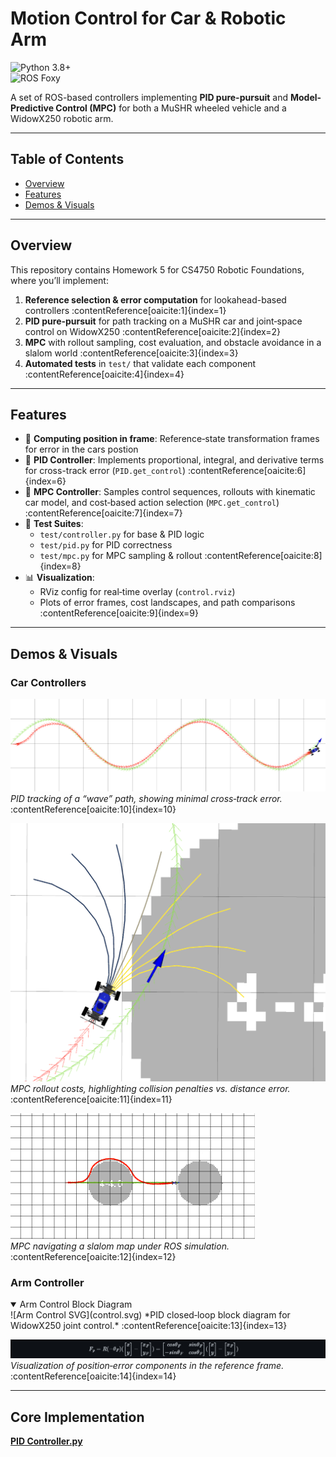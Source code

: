 # Motion Control for Car & Robotic Arm  
![Python 3.8+](https://img.shields.io/badge/Python-3.8%2B-blue)  
![ROS Foxy](https://img.shields.io/badge/ROS-Foxy-green)  

A set of ROS-based controllers implementing **PID pure-pursuit** and **Model-Predictive Control (MPC)** for both a MuSHR wheeled vehicle and a WidowX250 robotic arm. 

---

## Table of Contents

- [Overview](#overview)  
- [Features](#features)  
- [Demos & Visuals](#demos--visuals)  


---

## Overview

This repository contains Homework 5 for CS4750 Robotic Foundations, where you’ll implement:  
1. **Reference selection & error computation** for lookahead-based controllers :contentReference[oaicite:1]{index=1}  
2. **PID pure-pursuit** for path tracking on a MuSHR car and joint‐space control on WidowX250 :contentReference[oaicite:2]{index=2}  
3. **MPC** with rollout sampling, cost evaluation, and obstacle avoidance in a slalom world :contentReference[oaicite:3]{index=3}  
4. **Automated tests** in `test/` that validate each component :contentReference[oaicite:4]{index=4}

---

## Features

- 📏 **Computing position in frame**: Reference‐state transformation frames for error in the cars postion  
- 🔄 **PID Controller**: Implements proportional, integral, and derivative terms for cross-track error (`PID.get_control`) :contentReference[oaicite:6]{index=6}  
- 🚀 **MPC Controller**: Samples control sequences, rollouts with kinematic car model, and cost‐based action selection (`MPC.get_control`) :contentReference[oaicite:7]{index=7}  
- 🧪 **Test Suites**:  
  - `test/controller.py` for base & PID logic  
  - `test/pid.py` for PID correctness  
  - `test/mpc.py` for MPC sampling & rollout :contentReference[oaicite:8]{index=8}  
- 📊 **Visualization**:  
  - RViz config for real‐time overlay (`control.rviz`)  
  - Plots of error frames, cost landscapes, and path comparisons :contentReference[oaicite:9]{index=9}

---

## Demos & Visuals

### Car Controllers

![PID Wave Path](pid_wave.png)  
*PID tracking of a “wave” path, showing minimal cross‐track error.* :contentReference[oaicite:10]{index=10}  

![Cost Landscape](cost_plot.png)  
*MPC rollout costs, highlighting collision penalties vs. distance error.* :contentReference[oaicite:11]{index=11}  

![Slalom Obstacle Course](slalom.png)  
*MPC navigating a slalom map under ROS simulation.* :contentReference[oaicite:12]{index=12}  

### Arm Controller

<details open>  
<summary>Arm Control Block Diagram</summary>  
![Arm Control SVG](control.svg)  
*PID closed‐loop block diagram for WidowX250 joint control.* :contentReference[oaicite:13]{index=13}  
</details>

![Error in New Frame](error_new_frame.png)  
*Visualization of position‐error components in the reference frame.* :contentReference[oaicite:14]{index=14}  

---

## Core Implementation
[**PID Controller.py**](/car_controller/src/car_controller/pid.py)  
